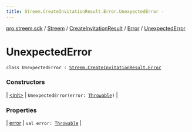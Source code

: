 ```yaml
---
title: Streem.CreateInvitationResult.Error.UnexpectedError - 
---
```


[pro.streem.sdk](../../../../index.html) / [Streem](../../../index.html) / [CreateInvitationResult](../../index.html) / [Error](../index.html) / [UnexpectedError](./index.html)

# UnexpectedError

`class UnexpectedError : `[`Streem.CreateInvitationResult.Error`](../index.html)

### Constructors

| [&lt;init&gt;](-init-.html) | `UnexpectedError(error: `[`Throwable`](https://kotlinlang.org/api/latest/jvm/stdlib/kotlin/-throwable/index.html)`)` |

### Properties

| [error](error.html) | `val error: `[`Throwable`](https://kotlinlang.org/api/latest/jvm/stdlib/kotlin/-throwable/index.html) |

